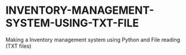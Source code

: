 # INVENTORY-MANAGEMENT-SYSTEM-USING-TXT-FILE
Making a Inventory management system using Python and File reading (TXT files)

